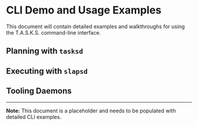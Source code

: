 # CLI Demo and Usage Examples

This document will contain detailed examples and walkthroughs for using the T.A.S.K.S. command-line interface.

## Planning with `tasksd`

## Executing with `slapsd`

## Tooling Daemons

---

**Note:** This document is a placeholder and needs to be populated with detailed CLI examples.
